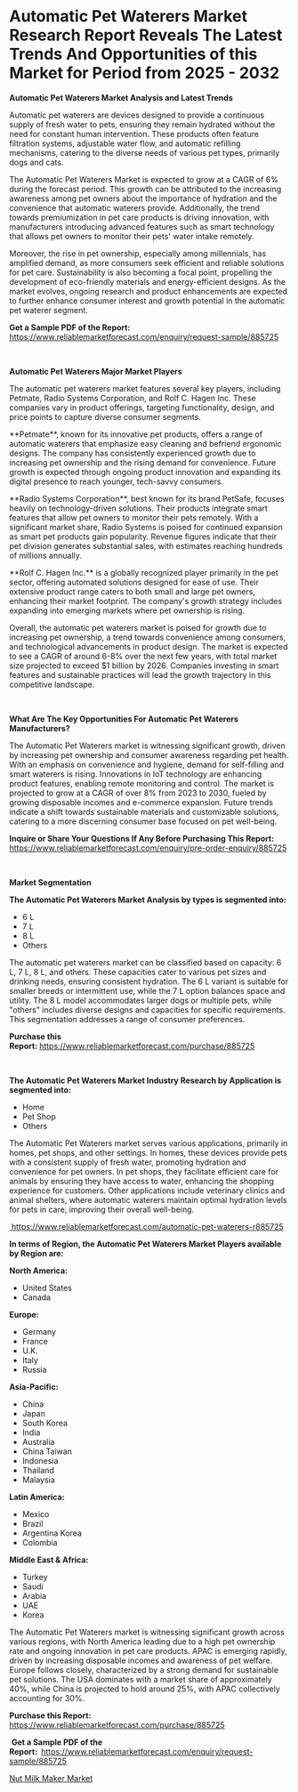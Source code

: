 <p><h1>Automatic Pet Waterers Market Research Report Reveals The Latest Trends And Opportunities of this Market for Period from 2025 - 2032</h1></p><p><strong>Automatic Pet Waterers Market Analysis and Latest Trends</strong></p>
<p><p>Automatic pet waterers are devices designed to provide a continuous supply of fresh water to pets, ensuring they remain hydrated without the need for constant human intervention. These products often feature filtration systems, adjustable water flow, and automatic refilling mechanisms, catering to the diverse needs of various pet types, primarily dogs and cats.</p><p>The Automatic Pet Waterers Market is expected to grow at a CAGR of 6% during the forecast period. This growth can be attributed to the increasing awareness among pet owners about the importance of hydration and the convenience that automatic waterers provide. Additionally, the trend towards premiumization in pet care products is driving innovation, with manufacturers introducing advanced features such as smart technology that allows pet owners to monitor their pets' water intake remotely.</p><p>Moreover, the rise in pet ownership, especially among millennials, has amplified demand, as more consumers seek efficient and reliable solutions for pet care. Sustainability is also becoming a focal point, propelling the development of eco-friendly materials and energy-efficient designs. As the market evolves, ongoing research and product enhancements are expected to further enhance consumer interest and growth potential in the automatic pet waterer segment.</p></p>
<p><strong>Get a Sample PDF of the Report:&nbsp;</strong> <a href="https://www.reliablemarketforecast.com/enquiry/request-sample/885725?utm_campaign=3225&utm_medium=2&utm_source=Github&utm_content=ia&utm_term=05042025&utm_id=automatic-pet-waterers">https://www.reliablemarketforecast.com/enquiry/request-sample/885725</a></p>
<p>&nbsp;</p>
<p><strong>Automatic Pet Waterers Major Market Players</strong></p>
<p><p>The automatic pet waterers market features several key players, including Petmate, Radio Systems Corporation, and Rolf C. Hagen Inc. These companies vary in product offerings, targeting functionality, design, and price points to capture diverse consumer segments.</p><p>**Petmate**, known for its innovative pet products, offers a range of automatic waterers that emphasize easy cleaning and befriend ergonomic designs. The company has consistently experienced growth due to increasing pet ownership and the rising demand for convenience. Future growth is expected through ongoing product innovation and expanding its digital presence to reach younger, tech-savvy consumers.</p><p>**Radio Systems Corporation**, best known for its brand PetSafe, focuses heavily on technology-driven solutions. Their products integrate smart features that allow pet owners to monitor their pets remotely. With a significant market share, Radio Systems is poised for continued expansion as smart pet products gain popularity. Revenue figures indicate that their pet division generates substantial sales, with estimates reaching hundreds of millions annually.</p><p>**Rolf C. Hagen Inc.** is a globally recognized player primarily in the pet sector, offering automated solutions designed for ease of use. Their extensive product range caters to both small and large pet owners, enhancing their market footprint. The company's growth strategy includes expanding into emerging markets where pet ownership is rising.</p><p>Overall, the automatic pet waterers market is poised for growth due to increasing pet ownership, a trend towards convenience among consumers, and technological advancements in product design. The market is expected to see a CAGR of around 6-8% over the next few years, with total market size projected to exceed $1 billion by 2026. Companies investing in smart features and sustainable practices will lead the growth trajectory in this competitive landscape.</p></p>
<p>&nbsp;</p>
<p><strong>What Are The Key Opportunities For Automatic Pet Waterers Manufacturers?</strong></p>
<p><p>The Automatic Pet Waterers market is witnessing significant growth, driven by increasing pet ownership and consumer awareness regarding pet health. With an emphasis on convenience and hygiene, demand for self-filling and smart waterers is rising. Innovations in IoT technology are enhancing product features, enabling remote monitoring and control. The market is projected to grow at a CAGR of over 8% from 2023 to 2030, fueled by growing disposable incomes and e-commerce expansion. Future trends indicate a shift towards sustainable materials and customizable solutions, catering to a more discerning consumer base focused on pet well-being.</p></p>
<p><strong>Inquire or Share Your Questions If Any Before Purchasing This Report:</strong> <a href="https://www.reliablemarketforecast.com/enquiry/pre-order-enquiry/885725?utm_campaign=3225&utm_medium=2&utm_source=Github&utm_content=ia&utm_term=05042025&utm_id=automatic-pet-waterers">https://www.reliablemarketforecast.com/enquiry/pre-order-enquiry/885725</a></p>
<p>&nbsp;</p>
<p><strong>Market Segmentation</strong></p>
<p><strong>The Automatic Pet Waterers Market Analysis by types is segmented into:</strong></p>
<p><ul><li>6 L</li><li>7 L</li><li>8 L</li><li>Others</li></ul></p>
<p><p>The automatic pet waterers market can be classified based on capacity: 6 L, 7 L, 8 L, and others. These capacities cater to various pet sizes and drinking needs, ensuring consistent hydration. The 6 L variant is suitable for smaller breeds or intermittent use, while the 7 L option balances space and utility. The 8 L model accommodates larger dogs or multiple pets, while "others" includes diverse designs and capacities for specific requirements. This segmentation addresses a range of consumer preferences.</p></p>
<p><strong>Purchase this Report:&nbsp;</strong><a href="https://www.reliablemarketforecast.com/purchase/885725?utm_campaign=3225&utm_medium=2&utm_source=Github&utm_content=ia&utm_term=05042025&utm_id=automatic-pet-waterers">https://www.reliablemarketforecast.com/purchase/885725</a></p>
<p>&nbsp;</p>
<p><strong>The Automatic Pet Waterers Market Industry Research by Application is segmented into:</strong></p>
<p><ul><li>Home</li><li>Pet Shop</li><li>Others</li></ul></p>
<p><p>The Automatic Pet Waterers market serves various applications, primarily in homes, pet shops, and other settings. In homes, these devices provide pets with a consistent supply of fresh water, promoting hydration and convenience for pet owners. In pet shops, they facilitate efficient care for animals by ensuring they have access to water, enhancing the shopping experience for customers. Other applications include veterinary clinics and animal shelters, where automatic waterers maintain optimal hydration levels for pets in care, improving their overall well-being.</p></p>
<p><a href="https://www.reliablemarketforecast.com/automatic-pet-waterers-r885725?utm_campaign=3225&utm_medium=2&utm_source=Github&utm_content=ia&utm_term=05042025&utm_id=automatic-pet-waterers">&nbsp;https://www.reliablemarketforecast.com/automatic-pet-waterers-r885725</a></p>
<p><strong>In terms of Region, the Automatic Pet Waterers Market Players available by Region are:</strong></p>
<p>
    <p> <strong> North America: </strong>
        <ul>
            <li>United States</li>
            <li>Canada</li>
        </ul>
        </p> 
    <p> <strong> Europe: </strong>
        <ul>
            <li>Germany</li>
            <li>France</li>
            <li>U.K.</li>
            <li>Italy</li>
            <li>Russia</li>
        </ul>
        </p> 
    <p> <strong> Asia-Pacific: </strong>
        <ul>
            <li>China</li>
            <li>Japan</li>
            <li>South Korea</li>
            <li>India</li>
            <li>Australia</li>
            <li>China Taiwan</li>
            <li>Indonesia</li>
            <li>Thailand</li>
            <li>Malaysia</li>
        </ul>
        </p> 
    <p> <strong> Latin America: </strong>
        <ul>
            <li>Mexico</li>
            <li>Brazil</li>
            <li>Argentina Korea</li>
            <li>Colombia</li>
        </ul>
        </p> 
    <p> <strong> Middle East & Africa: </strong>
        <ul>
            <li>Turkey</li>
            <li>Saudi</li>
            <li>Arabia</li>
            <li>UAE</li>
            <li>Korea</li>
        </ul>
    </p>
    </p>
<p><p>The Automatic Pet Waterers market is witnessing significant growth across various regions, with North America leading due to a high pet ownership rate and ongoing innovation in pet care products. APAC is emerging rapidly, driven by increasing disposable incomes and awareness of pet welfare. Europe follows closely, characterized by a strong demand for sustainable pet solutions. The USA dominates with a market share of approximately 40%, while China is projected to hold around 25%, with APAC collectively accounting for 30%.</p></p>
<p><strong>Purchase this Report: </strong><a href="https://www.reliablemarketforecast.com/purchase/885725?utm_campaign=3225&utm_medium=2&utm_source=Github&utm_content=ia&utm_term=05042025&utm_id=automatic-pet-waterers">https://www.reliablemarketforecast.com/purchase/885725</a></p>
<p>&nbsp;<strong>Get a Sample PDF of the Report:&nbsp;&nbsp;</strong><a href="https://www.reliablemarketforecast.com/enquiry/request-sample/885725?utm_campaign=3225&utm_medium=2&utm_source=Github&utm_content=ia&utm_term=05042025&utm_id=automatic-pet-waterers">https://www.reliablemarketforecast.com/enquiry/request-sample/885725</a></p>
<p><strong></strong></p>
<p><p><a href="https://github.com/usraceby/Market-Research-Report-List-1/blob/main/nut-milk-maker-market.md?utm_campaign=3225&utm_medium=2&utm_source=Github&utm_content=ia&utm_term=05042025&utm_id=automatic-pet-waterers">Nut Milk Maker Market</a></p></p>